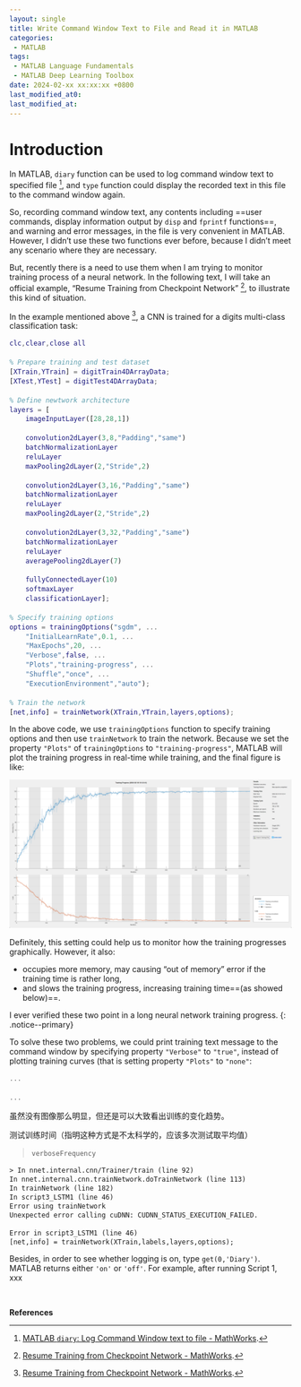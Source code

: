 ```yaml
---
layout: single
title: Write Command Window Text to File and Read it in MATLAB
categories:
 - MATLAB
tags:
 - MATLAB Language Fundamentals
 - MATLAB Deep Learning Toolbox
date: 2024-02-xx xx:xx:xx +0800
last_modified_at0: 
last_modified_at:
---
```


# Introduction

In MATLAB, `diary` function can be used to log command window text to specified file [^1], and `type` function could display the recorded text in this file to the command window again. 

So, recording command window text, any contents including ==user commands, display information output by `disp` and `fprintf` functions==, and warning and error messages, in the file is very convenient in MATLAB. However, I didn’t use these two functions ever before, because I didn’t meet any scenario where they are necessary. 

But, recently there is a need to use them when I am trying to monitor training process of a neural network. In the following text, I will take an official example, “Resume Training from Checkpoint Network” [^3], to illustrate this kind of situation. 

In the example mentioned above [^3], a CNN is trained for a digits  multi-class classification task:

```matlab
clc,clear,close all

% Prepare training and test dataset
[XTrain,YTrain] = digitTrain4DArrayData;
[XTest,YTest] = digitTest4DArrayData;

% Define newtwork architecture
layers = [
    imageInputLayer([28,28,1])
    
    convolution2dLayer(3,8,"Padding","same")
    batchNormalizationLayer
    reluLayer    
    maxPooling2dLayer(2,"Stride",2) 
    
    convolution2dLayer(3,16,"Padding","same")
    batchNormalizationLayer
    reluLayer    
    maxPooling2dLayer(2,"Stride",2)
    
    convolution2dLayer(3,32,"Padding","same")
    batchNormalizationLayer
    reluLayer   
    averagePooling2dLayer(7)  
    
    fullyConnectedLayer(10)
    softmaxLayer
    classificationLayer];

% Specify training options
options = trainingOptions("sgdm", ...
    "InitialLearnRate",0.1, ...
    "MaxEpochs",20, ...
    "Verbose",false, ...
    "Plots","training-progress", ...
    "Shuffle","once", ...
    "ExecutionEnvironment","auto");

% Train the network
[net,info] = trainNetwork(XTrain,YTrain,layers,options);
```

In the above code, we use `trainingOptions` function to specify training options and then use `trainNetwork` to train the network. Because we set the property `"Plots"` of `trainingOptions` to `"training-progress"`, MATLAB will plot the training progress in real-time while training, and the final figure is like:

![image-20240218181325534](https://raw.githubusercontent.com/HelloWorld-1017/blog-images/main/imgs/202402181813110.png)

Definitely, this setting could help us to monitor how the training progresses graphically. However, it also:

- occupies more memory, may causing “out of memory” error if the training time is rather long,
- and slows the training progress, increasing training time==(as showed below)==.

I ever verified these two point in a long neural network training progress.
{: .notice--primary}

To solve these two problems, we could print training text message to the command window by specifying property `"Verbose"` to `"true"`, instead of plotting training curves (that is setting property `"Plots"` to `"none"`:

```matlab
...

...
```



虽然没有图像那么明显，但还是可以大致看出训练的变化趋势。



测试训练时间（指明这种方式是不太科学的，应该多次测试取平均值）



> `verboseFrequency`



```
> In nnet.internal.cnn/Trainer/train (line 92)
In nnet.internal.cnn.trainNetwork.doTrainNetwork (line 113)
In trainNetwork (line 182)
In script3_LSTM1 (line 46) 
Error using trainNetwork
Unexpected error calling cuDNN: CUDNN_STATUS_EXECUTION_FAILED.

Error in script3_LSTM1 (line 46)
[net,info] = trainNetwork(XTrain,labels,layers,options);
```



Besides, in order to see whether logging is on, type `get(0,'Diary')`. MATLAB returns either `'on'` or `'off'`. For example, after running Script 1, xxx







<br>

**References**

[^1]: [MATLAB `diary`: Log Command Window text to file - MathWorks](https://ww2.mathworks.cn/help/matlab/ref/diary.html).
[^2]: [MATLAB `type`: Display contents of file - MathWorks](https://ww2.mathworks.cn/help/matlab/ref/type.html).
[^3]: [Resume Training from Checkpoint Network - MathWorks](https://ww2.mathworks.cn/help/deeplearning/ug/resume-training-from-a-checkpoint-network.html).





